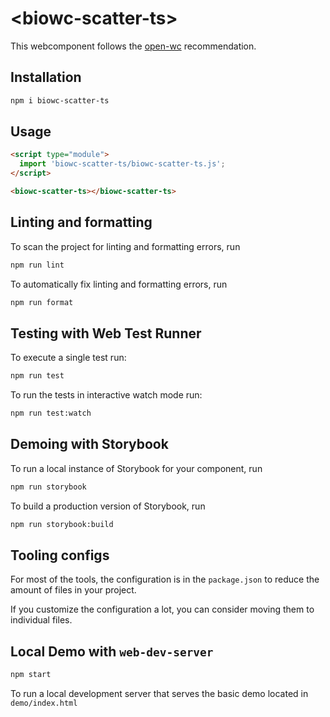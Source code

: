 # \<biowc-scatter-ts>

This webcomponent follows the [open-wc](https://github.com/open-wc/open-wc) recommendation.

## Installation

```bash
npm i biowc-scatter-ts
```

## Usage

```html
<script type="module">
  import 'biowc-scatter-ts/biowc-scatter-ts.js';
</script>

<biowc-scatter-ts></biowc-scatter-ts>
```

## Linting and formatting

To scan the project for linting and formatting errors, run

```bash
npm run lint
```

To automatically fix linting and formatting errors, run

```bash
npm run format
```

## Testing with Web Test Runner

To execute a single test run:

```bash
npm run test
```

To run the tests in interactive watch mode run:

```bash
npm run test:watch
```

## Demoing with Storybook

To run a local instance of Storybook for your component, run

```bash
npm run storybook
```

To build a production version of Storybook, run

```bash
npm run storybook:build
```


## Tooling configs

For most of the tools, the configuration is in the `package.json` to reduce the amount of files in your project.

If you customize the configuration a lot, you can consider moving them to individual files.

## Local Demo with `web-dev-server`

```bash
npm start
```

To run a local development server that serves the basic demo located in `demo/index.html`

